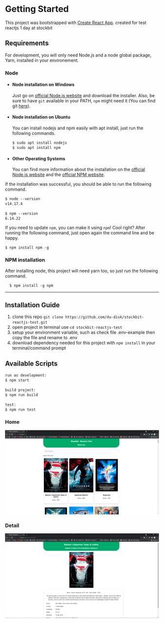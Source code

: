 # Getting Started

This project was bootstrapped with [Create React App](https://github.com/facebook/create-react-app). created for test reactjs 1 day at stockbit


## Requirements

For development, you will only need Node.js and a node global package, Yarn, installed in your environement.

### Node

- #### Node installation on Windows

  Just go on [official Node.js website](https://nodejs.org/) and download the installer.
  Also, be sure to have `git` available in your PATH, `npm` might need it (You can find git [here](https://git-scm.com/)).

- #### Node installation on Ubuntu

  You can install nodejs and npm easily with apt install, just run the following commands.

      $ sudo apt install nodejs
      $ sudo apt install npm

- #### Other Operating Systems
  You can find more information about the installation on the [official Node.js website](https://nodejs.org/) and the [official NPM website](https://npmjs.org/).

If the installation was successful, you should be able to run the following command.

    $ node --version
    v14.17.4

    $ npm --version
    6.14.22

If you need to update `npm`, you can make it using `npm`! Cool right? After running the following command, just open again the command line and be happy.

    $ npm install npm -g

###

### NPM installation

After installing node, this project will need yarn too, so just run the following command.

      $ npm install -g npm

---
## Installation Guide

1. clone this repo `git clone https://github.com/du-disk/stockbit-reactjs-test.git`
2. open project in terminal use `cd stockbit-reactjs-test`
3. setup your environment variable, such as check file .env-example then copy the file and rename to .env
4. download dependency needed for this project with `npm install` in your terminal/command prompt

## Available Scripts

    run as development:
    $ npm start

    build project:
    $ npm run build

    test:
    $ npm run test

### Home

![Screenshoot](https://github.com/du-disk/stockbit-reactjs-test/blob/master/public/screenshoot.png)

### Detail

![Screenshoot](https://github.com/du-disk/stockbit-reactjs-test/blob/master/public/detail.png)
